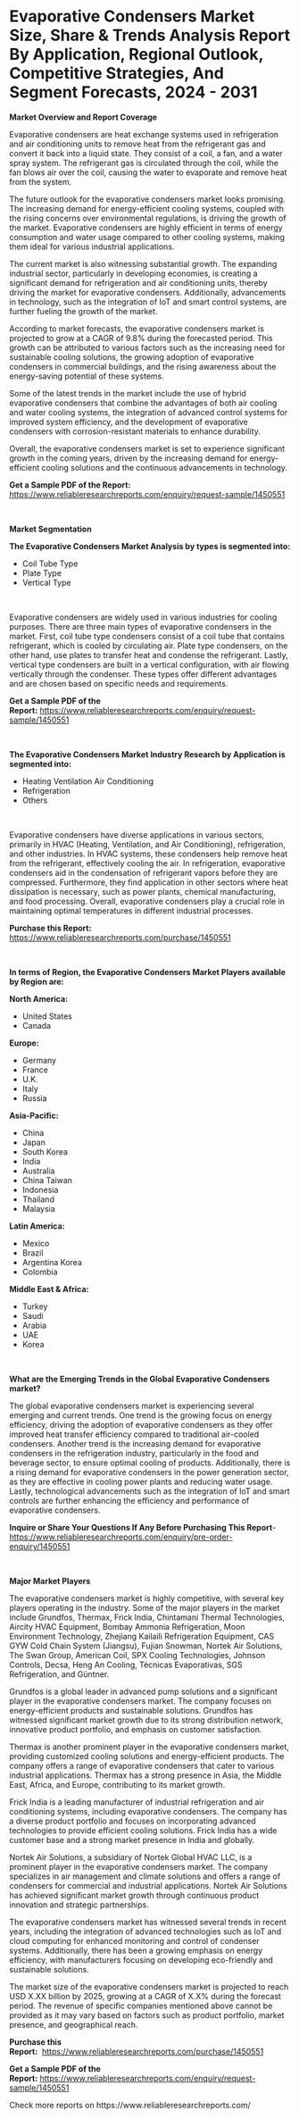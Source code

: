 <p><h1>Evaporative Condensers Market Size, Share & Trends Analysis Report By Application, Regional Outlook, Competitive Strategies, And Segment Forecasts, 2024 - 2031</h1></p><p><strong>Market Overview and Report Coverage</strong></p>
<p><p>Evaporative condensers are heat exchange systems used in refrigeration and air conditioning units to remove heat from the refrigerant gas and convert it back into a liquid state. They consist of a coil, a fan, and a water spray system. The refrigerant gas is circulated through the coil, while the fan blows air over the coil, causing the water to evaporate and remove heat from the system.</p><p>The future outlook for the evaporative condensers market looks promising. The increasing demand for energy-efficient cooling systems, coupled with the rising concerns over environmental regulations, is driving the growth of the market. Evaporative condensers are highly efficient in terms of energy consumption and water usage compared to other cooling systems, making them ideal for various industrial applications.</p><p>The current market is also witnessing substantial growth. The expanding industrial sector, particularly in developing economies, is creating a significant demand for refrigeration and air conditioning units, thereby driving the market for evaporative condensers. Additionally, advancements in technology, such as the integration of IoT and smart control systems, are further fueling the growth of the market.</p><p>According to market forecasts, the evaporative condensers market is projected to grow at a CAGR of 9.8% during the forecasted period. This growth can be attributed to various factors such as the increasing need for sustainable cooling solutions, the growing adoption of evaporative condensers in commercial buildings, and the rising awareness about the energy-saving potential of these systems.</p><p>Some of the latest trends in the market include the use of hybrid evaporative condensers that combine the advantages of both air cooling and water cooling systems, the integration of advanced control systems for improved system efficiency, and the development of evaporative condensers with corrosion-resistant materials to enhance durability.</p><p>Overall, the evaporative condensers market is set to experience significant growth in the coming years, driven by the increasing demand for energy-efficient cooling solutions and the continuous advancements in technology.</p></p>
<p><strong>Get a Sample PDF of the Report:</strong> <a href="https://www.reliableresearchreports.com/enquiry/request-sample/1450551">https://www.reliableresearchreports.com/enquiry/request-sample/1450551</a></p>
<p>&nbsp;</p>
<p><strong>Market Segmentation</strong></p>
<p><strong>The Evaporative Condensers Market Analysis by types is segmented into:</strong></p>
<p><ul><li>Coil Tube Type</li><li>Plate Type</li><li>Vertical Type</li></ul></p>
<p>&nbsp;</p>
<p><p>Evaporative condensers are widely used in various industries for cooling purposes. There are three main types of evaporative condensers in the market. First, coil tube type condensers consist of a coil tube that contains refrigerant, which is cooled by circulating air. Plate type condensers, on the other hand, use plates to transfer heat and condense the refrigerant. Lastly, vertical type condensers are built in a vertical configuration, with air flowing vertically through the condenser. These types offer different advantages and are chosen based on specific needs and requirements.</p></p>
<p><strong>Get a Sample PDF of the Report:</strong>&nbsp;<a href="https://www.reliableresearchreports.com/enquiry/request-sample/1450551">https://www.reliableresearchreports.com/enquiry/request-sample/1450551</a></p>
<p>&nbsp;</p>
<p><strong>The Evaporative Condensers Market Industry Research by Application is segmented into:</strong></p>
<p><ul><li>Heating Ventilation Air Conditioning</li><li>Refrigeration</li><li>Others</li></ul></p>
<p>&nbsp;</p>
<p><p>Evaporative condensers have diverse applications in various sectors, primarily in HVAC (Heating, Ventilation, and Air Conditioning), refrigeration, and other industries. In HVAC systems, these condensers help remove heat from the refrigerant, effectively cooling the air. In refrigeration, evaporative condensers aid in the condensation of refrigerant vapors before they are compressed. Furthermore, they find application in other sectors where heat dissipation is necessary, such as power plants, chemical manufacturing, and food processing. Overall, evaporative condensers play a crucial role in maintaining optimal temperatures in different industrial processes.</p></p>
<p><strong>Purchase this Report:</strong>&nbsp; <a href="https://www.reliableresearchreports.com/purchase/1450551">https://www.reliableresearchreports.com/purchase/1450551</a></p>
<p>&nbsp;</p>
<p><strong>In terms of Region, the Evaporative Condensers Market Players available by Region are:</strong></p>
<p>
    <p> <strong> North America: </strong>
        <ul>
            <li>United States</li>
            <li>Canada</li>
        </ul>
        </p> 
    <p> <strong> Europe: </strong>
        <ul>
            <li>Germany</li>
            <li>France</li>
            <li>U.K.</li>
            <li>Italy</li>
            <li>Russia</li>
        </ul>
        </p> 
    <p> <strong> Asia-Pacific: </strong>
        <ul>
            <li>China</li>
            <li>Japan</li>
            <li>South Korea</li>
            <li>India</li>
            <li>Australia</li>
            <li>China Taiwan</li>
            <li>Indonesia</li>
            <li>Thailand</li>
            <li>Malaysia</li>
        </ul>
        </p> 
    <p> <strong> Latin America: </strong>
        <ul>
            <li>Mexico</li>
            <li>Brazil</li>
            <li>Argentina Korea</li>
            <li>Colombia</li>
        </ul>
        </p> 
    <p> <strong> Middle East & Africa: </strong>
        <ul>
            <li>Turkey</li>
            <li>Saudi</li>
            <li>Arabia</li>
            <li>UAE</li>
            <li>Korea</li>
        </ul>
    </p>
    </p>
<p>&nbsp;</p>
<p><strong>What are the Emerging Trends in the Global Evaporative Condensers market?</strong></p>
<p><p>The global evaporative condensers market is experiencing several emerging and current trends. One trend is the growing focus on energy efficiency, driving the adoption of evaporative condensers as they offer improved heat transfer efficiency compared to traditional air-cooled condensers. Another trend is the increasing demand for evaporative condensers in the refrigeration industry, particularly in the food and beverage sector, to ensure optimal cooling of products. Additionally, there is a rising demand for evaporative condensers in the power generation sector, as they are effective in cooling power plants and reducing water usage. Lastly, technological advancements such as the integration of IoT and smart controls are further enhancing the efficiency and performance of evaporative condensers.</p></p>
<p><strong>Inquire or Share Your Questions If Any Before Purchasing This Report</strong>- <a href="https://www.reliableresearchreports.com/enquiry/pre-order-enquiry/1450551">https://www.reliableresearchreports.com/enquiry/pre-order-enquiry/1450551</a></p>
<p>&nbsp;</p>
<p><strong>Major Market Players</strong></p>
<p><p>The evaporative condensers market is highly competitive, with several key players operating in the industry. Some of the major players in the market include Grundfos, Thermax, Frick India, Chintamani Thermal Technologies, Aircity HVAC Equipment, Bombay Ammonia Refrigeration, Moon Environment Technology, Zhejiang Kailaili Refrigeration Equipment, CAS GYW Cold Chain System (Jiangsu), Fujian Snowman, Nortek Air Solutions, The Swan Group, American Coil, SPX Cooling Technologies, Johnson Controls, Decsa, Heng An Cooling, Técnicas Evaporativas, SGS Refrigeration, and Güntner.</p><p>Grundfos is a global leader in advanced pump solutions and a significant player in the evaporative condensers market. The company focuses on energy-efficient products and sustainable solutions. Grundfos has witnessed significant market growth due to its strong distribution network, innovative product portfolio, and emphasis on customer satisfaction.</p><p>Thermax is another prominent player in the evaporative condensers market, providing customized cooling solutions and energy-efficient products. The company offers a range of evaporative condensers that cater to various industrial applications. Thermax has a strong presence in Asia, the Middle East, Africa, and Europe, contributing to its market growth.</p><p>Frick India is a leading manufacturer of industrial refrigeration and air conditioning systems, including evaporative condensers. The company has a diverse product portfolio and focuses on incorporating advanced technologies to provide efficient cooling solutions. Frick India has a wide customer base and a strong market presence in India and globally.</p><p>Nortek Air Solutions, a subsidiary of Nortek Global HVAC LLC, is a prominent player in the evaporative condensers market. The company specializes in air management and climate solutions and offers a range of condensers for commercial and industrial applications. Nortek Air Solutions has achieved significant market growth through continuous product innovation and strategic partnerships.</p><p>The evaporative condensers market has witnessed several trends in recent years, including the integration of advanced technologies such as IoT and cloud computing for enhanced monitoring and control of condenser systems. Additionally, there has been a growing emphasis on energy efficiency, with manufacturers focusing on developing eco-friendly and sustainable solutions.</p><p>The market size of the evaporative condensers market is projected to reach USD X.XX billion by 2025, growing at a CAGR of X.X% during the forecast period. The revenue of specific companies mentioned above cannot be provided as it may vary based on factors such as product portfolio, market presence, and geographical reach.</p></p>
<p><strong>Purchase this Report:</strong>&nbsp;&nbsp;<a href="https://www.reliableresearchreports.com/purchase/1450551">https://www.reliableresearchreports.com/purchase/1450551</a></p>
<p></p>
<p><strong>Get a Sample PDF of the Report:</strong>&nbsp;<a href="https://www.reliableresearchreports.com/enquiry/request-sample/1450551">https://www.reliableresearchreports.com/enquiry/request-sample/1450551</a></p>
<p>Check more reports on https://www.reliableresearchreports.com/</p>